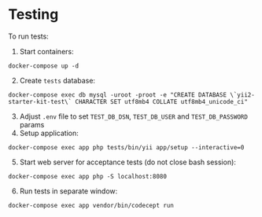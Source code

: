 # Testing

To run tests:
1. Start containers:
```
docker-compose up -d
```
2. Create `tests` database:
```
docker-compose exec db mysql -uroot -proot -e "CREATE DATABASE \`yii2-starter-kit-test\` CHARACTER SET utf8mb4 COLLATE utf8mb4_unicode_ci" 
```

3. Adjust `.env` file to set `TEST_DB_DSN`, `TEST_DB_USER` and `TEST_DB_PASSWORD` params
4. Setup application:
```
docker-compose exec app php tests/bin/yii app/setup --interactive=0
```
5. Start web server for acceptance tests (do not close bash session):
```
docker-compose exec app php -S localhost:8080
```
6. Run tests in separate window:
```
docker-compose exec app vendor/bin/codecept run
```
